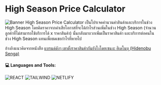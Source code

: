 # High Season Price Calculator
![Banner](https://github.com/PeterWorakarn/Price_Calculator/blob/master/Slide%20%E2%80%93%20Price%403x.png)
High Season Price Calculator เป็นโปรเจคคำนวนค่าสินค้าและบริการในช่วง High Season โดยคิดราคาจากค่าเสียโอกาสที่จะได้กำไรส่วนเพิ่มในช่วง High Season (จำนวนลูกค้าที่ไม่สามารถใช้บริการได้ x ราคาสินค้า) นั้นกลับมาบวกเพิ่มเป็นราคาสินค้า และบริการต่อคนในช่วง High Season แทนเพื่อชดเชยกำไรที่หายไป

อ้างอิงแนวคิดจากหนังสือ [แบรนด์ดังๆ เขาตั้งราคาสินค้ากันยังไงโดยเซนงะ ฮิเดโนบุ (Hidenobu Senga)](https://www.naiin.com/product/detail/482296)

#### 💻 Languages and Tools:
<img alt="REACT" src="https://img.shields.io/badge/React-20232A?style=for-the-badge&logo=react&logoColor=61DAFB"/> <img alt="TAILWIND" src="https://img.shields.io/badge/Tailwind_CSS-38B2AC?style=for-the-badge&logo=tailwind-css&logoColor=white"/> <img alt="NETLIFY" src="https://img.shields.io/badge/Netlify-00C7B7?style=for-the-badge&logo=netlify&logoColor=white" /> 
